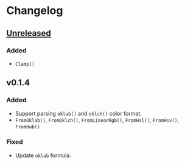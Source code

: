 # Changelog

## [Unreleased](https://github.com/mazznoer/csscolorparser/compare/v0.1.4...HEAD)

### Added

- `Clamp()`

## v0.1.4

### Added

- Support parsing `oklab()` and `oklch()` color format.
- `FromOklab()`, `FromOklch()`, `FromLinearRgb()`, `FromHsl()`, `FromHsv()`, `FromHwb()`

### Fixed

- Update `oklab` formula.

